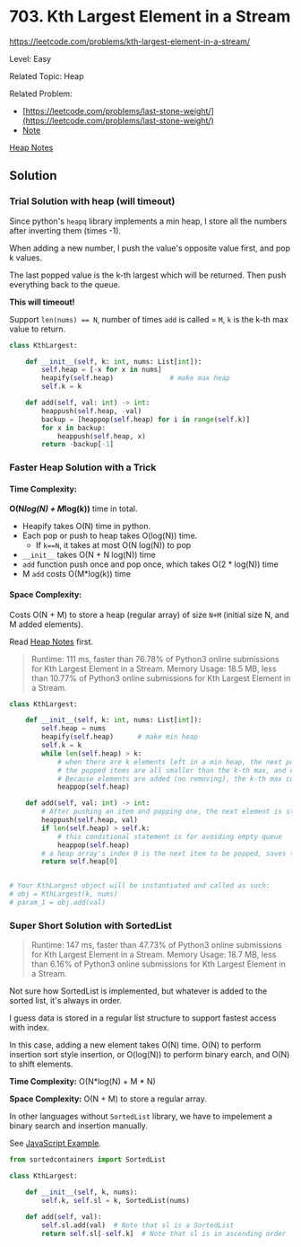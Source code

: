 # 703. Kth Largest Element in a Stream

https://leetcode.com/problems/kth-largest-element-in-a-stream/

Level: Easy

Related Topic: Heap

Related Problem:

- [https://leetcode.com/problems/last-stone-weight/](https://leetcode.com/problems/last-stone-weight/)
- [Note](../1046.Last-Stone-Weight/README.md)

[Heap Notes](../../../Technique/heap.md)

## Solution

### Trial Solution with heap (will timeout)

Since python's `heapq` library implements a min heap, I store all the numbers after inverting them (times -1).

When adding a new number, I push the value's opposite value first, and pop k values.

The last popped value is the k-th largest which will be returned. Then push everything back to the queue.

**This will timeout!**

Support `len(nums) == N`, number of times `add` is called = `M`, `k` is the k-th max value to return.

```python
class KthLargest:

    def __init__(self, k: int, nums: List[int]):
        self.heap = [-x for x in nums]
        heapify(self.heap)				# make max heap
        self.k = k

    def add(self, val: int) -> int:
        heappush(self.heap, -val)
        backup = [heappop(self.heap) for i in range(self.k)]
        for x in backup:
            heappush(self.heap, x)
        return -backup[-1]
```

### Faster Heap Solution with a Trick

#### Time Complexity:

**O(N*log(N) + M*log(k))** time in total.

- Heapify takes O(N) time in python.
- Each pop or push to heap takes O(log(N)) time.
  - If `k==N`, it takes at most O(N log(N)) to pop
- `__init__` takes O(N + N log(N)) time
- `add` function push once and pop once, which takes O(2 \* log(N)) time
- M `add` costs O(M\*log(k)) time

#### Space Complexity:

Costs O(N + M) to store a heap (regular array) of size `N+M` (initial size N, and M added elements).

Read [Heap Notes](../../../Technique/heap.md) first.

> Runtime: 111 ms, faster than 76.78% of Python3 online submissions for Kth Largest Element in a Stream.
> Memory Usage: 18.5 MB, less than 10.77% of Python3 online submissions for Kth Largest Element in a Stream.

```python
class KthLargest:

    def __init__(self, k: int, nums: List[int]):
        self.heap = nums
        heapify(self.heap)      # make min heap
        self.k = k
        while len(self.heap) > k:
            # when there are k elements left in a min heap, the next popped value should be the k-th max value
			# the popped items are all smaller than the k-th max, and could never become the k-th max.
			# Because elements are added (no removing), the k-th max could only get larger and larger.
            heappop(self.heap)

    def add(self, val: int) -> int:
		# After pushing an item and popping one, the next element is still the k-th max.
        heappush(self.heap, val)
        if len(self.heap) > self.k:
			# this conditional statement is for avoiding empty queue
            heappop(self.heap)
        # a heap array's index 0 is the next item to be popped, saves time from popping and pushing again
        return self.heap[0]


# Your KthLargest object will be instantiated and called as such:
# obj = KthLargest(k, nums)
# param_1 = obj.add(val)
```

### Super Short Solution with SortedList

> Runtime: 147 ms, faster than 47.73% of Python3 online submissions for Kth Largest Element in a Stream.
> Memory Usage: 18.7 MB, less than 6.16% of Python3 online submissions for Kth Largest Element in a Stream.

Not sure how SortedList is implemented, but whatever is added to the sorted list, it's always in order.

I guess data is stored in a regular list structure to support fastest access with index.

In this case, adding a new element takes O(N) time. O(N) to perform insertion sort style insertion, or O(log(N)) to perform binary earch, and O(N) to shift elements.

**Time Complexity:** O(N*log(N) + M * N)

**Space Complexity:** O(N + M) to store a regular array.

In other languages without `SortedList` library, we have to impelement a binary search and insertion manually.

See [JavaScript Example](https://leetcode.com/problems/kth-largest-element-in-a-stream/discuss/291297/JavaScript-Binary-Search).

```python
from sortedcontainers import SortedList

class KthLargest:

    def __init__(self, k, nums):
        self.k, self.sl = k, SortedList(nums)

    def add(self, val):
        self.sl.add(val)  # Note that sl is a SortedList
        return self.sl[-self.k]  # Note that sl is in ascending order
```
